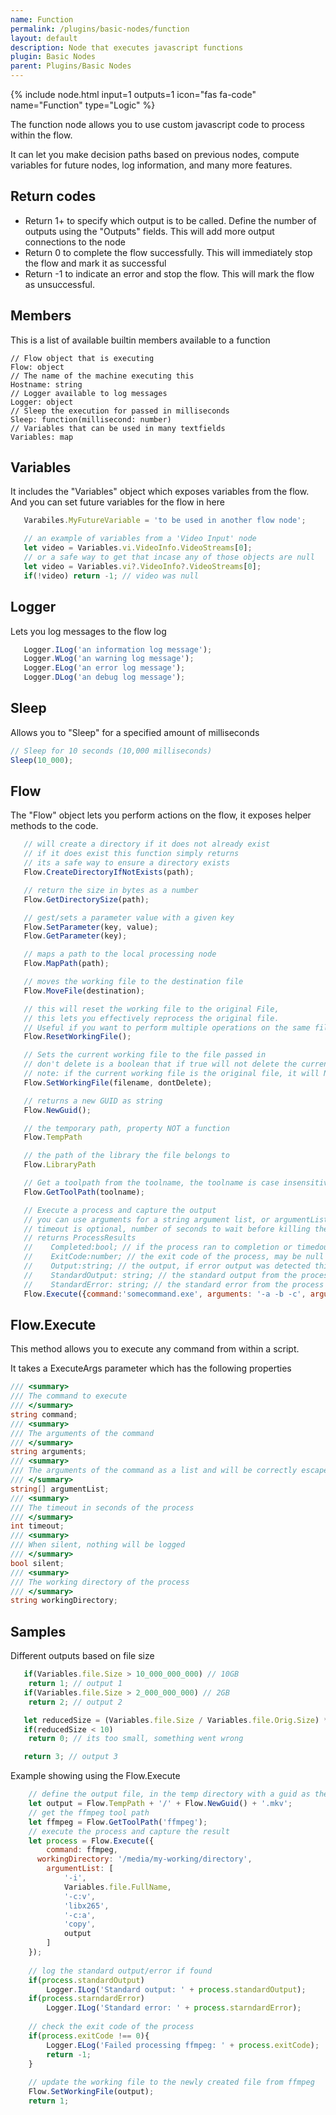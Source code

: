 ```yaml
---
name: Function
permalink: /plugins/basic-nodes/function
layout: default
description: Node that executes javascript functions
plugin: Basic Nodes
parent: Plugins/Basic Nodes
---
```


{% include node.html input=1 outputs=1 icon="fas fa-code" name="Function" type="Logic" %}


The function node allows you to use custom javascript code to process within the flow.

It can let you make decision paths based on previous nodes, compute variables for future nodes, log information, and many more features.

## Return codes
* Return 1+ to specify which output is to be called.   Define the number of outputs using the "Outputs" fields.  This will add more output connections to the node
* Return 0 to complete the flow successfully.  This will immediately stop the flow and mark it as successful
* Return -1 to indicate an error and stop the flow.  This will mark the flow as unsuccessful.

## Members

This is a list of available builtin members available to a function
```
// Flow object that is executing
Flow: object
// The name of the machine executing this 
Hostname: string
// Logger available to log messages
Logger: object
// Sleep the execution for passed in milliseconds
Sleep: function(millisecond: number)
// Variables that can be used in many textfields
Variables: map
```

## Variables
It includes the "Variables" object which exposes variables from the flow.  And you can set future variables for the flow in here

```js
   Varabiles.MyFutureVariable = 'to be used in another flow node';

   // an example of variables from a 'Video Input' node
   let video = Variables.vi.VideoInfo.VideoStreams[0];
   // or a safe way to get that incase any of those objects are null
   let video = Variables.vi?.VideoInfo?.VideoStreams[0];
   if(!video) return -1; // video was null
```


## Logger

Lets you log messages to the flow log
```js
   Logger.ILog('an information log message');
   Logger.WLog('an warning log message');
   Logger.ELog('an error log message');
   Logger.DLog('an debug log message');
```

## Sleep

Allows you to "Sleep" for a specified amount of milliseconds
```js
// Sleep for 10 seconds (10,000 milliseconds)
Sleep(10_000);
```

## Flow

The "Flow" object lets you perform actions on the flow, it exposes helper methods to the code.
```js
   // will create a directory if it does not already exist
   // if it does exist this function simply returns 
   // its a safe way to ensure a directory exists 
   Flow.CreateDirectoryIfNotExists(path);

   // return the size in bytes as a number
   Flow.GetDirectorySize(path); 

   // gest/sets a parameter value with a given key
   Flow.SetParameter(key, value); 
   Flow.GetParameter(key); 

   // maps a path to the local processing node
   Flow.MapPath(path); 

   // moves the working file to the destination file
   Flow.MoveFile(destination); 

   // this will reset the working file to the original File, 
   // this lets you effectively reprocess the original file.  
   // Useful if you want to perform multiple operations on the same file
   Flow.ResetWorkingFile(); 

   // Sets the current working file to the file passed in
   // don't delete is a boolean that if true will not delete the current working file
   // note: if the current working file is the original file, it will NEVER be deleted
   Flow.SetWorkingFile(filename, dontDelete);

   // returns a new GUID as string
   Flow.NewGuid();

   // the temporary path, property NOT a function
   Flow.TempPath

   // the path of the library the file belongs to
   Flow.LibraryPath

   // Get a toolpath from the toolname, the toolname is case insensitive
   Flow.GetToolPath(toolname);

   // Execute a process and capture the output
   // you can use arguments for a string argument list, or argumentList which is an string array and will escape the arguments for you correctly
   // timeout is optional, number of seconds to wait before killing the process
   // returns ProcessResults
   //    Completed:bool; // if the process ran to completion or timedout/was canceled
   //    ExitCode:number; // the exit code of the process, may be null
   //    Output:string; // the output, if error output was detected this will contain that output
   //    StandardOutput: string; // the standard output from the process
   //    StandardError: string; // the standard error from the process if any
   Flow.Execute({command:'somecommand.exe', arguments: '-a -b -c', argumentList: ['can', 'use', 'instead of arguments'], timeout: 0, workingDirectory: 'optional'});
```

## Flow.Execute

This method allows you to execute any command from within a script.

It takes a ExecuteArgs parameter which has the following properties
```cs
/// <summary>
/// The command to execute
/// </summary>
string command;
/// <summary>
/// The arguments of the command
/// </summary>
string arguments;
/// <summary>
/// The arguments of the command as a list and will be correctly escaped
/// </summary>
string[] argumentList;
/// <summary>
/// The timeout in seconds of the process
/// </summary>
int timeout;
/// <summary>
/// When silent, nothing will be logged
/// </summary>
bool silent;
/// <summary>
/// The working directory of the process
/// </summary>
string workingDirectory;
```

## Samples

Different outputs based on file size
```js
   if(Variables.file.Size > 10_000_000_000) // 10GB
   	return 1; // output 1
   if(Variables.file.Size > 2_000_000_000) // 2GB
   	return 2; // output 2

   let reducedSize = (Variables.file.Size / Variables.file.Orig.Size) * 100;
   if(reducedSize < 10)
   	return 0; // its too small, something went wrong

   return 3; // output 3
```

Example showing using the Flow.Execute
```js
    // define the output file, in the temp directory with a guid as the name
    let output = Flow.TempPath + '/' + Flow.NewGuid() + '.mkv';
    // get the ffmpeg tool path
    let ffmpeg = Flow.GetToolPath('ffmpeg');
    // execute the process and capture the result
    let process = Flow.Execute({
    	command: ffmpeg,
      workingDirectory: '/media/my-working/directory',
    	argumentList: [
    		'-i',
    		Variables.file.FullName,
    		'-c:v',
    		'libx265',
    		'-c:a',
    		'copy',
    		output
    	]
    });
    
    // log the standard output/error if found
    if(process.standardOutput)
    	Logger.ILog('Standard output: ' + process.standardOutput);
    if(process.starndardError)
    	Logger.ILog('Standard error: ' + process.starndardError);
    
    // check the exit code of the process
    if(process.exitCode !== 0){
    	Logger.ELog('Failed processing ffmpeg: ' + process.exitCode);
    	return -1;
    }
    
    // update the working file to the newly created file from ffmpeg
    Flow.SetWorkingFile(output);
    return 1;
```